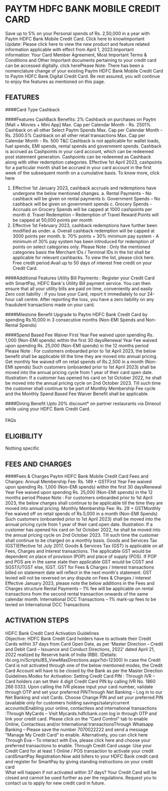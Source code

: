 # PAYTM HDFC BANK MOBILE CREDIT CARD


Save up to 5% on your Personal spends of Rs. 2,50,000 in a year with Paytm HDFC Bank Mobile Credit Card. Click here to knowImportant Update: Please click here to view the new product and feature related information applicable with effect from April 1, 2023.Important information: Your Card Member Agreement, Most Important Terms & Conditions and Other Important documents pertaining to your credit card can be accessed digitally. click herePlease Note: There has been a nomenclature change of your existing Paytm HDFC Bank Mobile Credit Card to Paytm HDFC Bank Digital Credit Card. Be rest assured, you will continue to enjoy the features as mentioned on this page.


## FEATURES
####Card Type
Cashback

####Features
CashBack Benefits:
2% Cashback on purchases on Paytm [Mall + Movies + Mini App] Max. Cap per Calendar Month - Rs. 2501% Cashback on all other Select Paytm Spends Max. Cap per Calendar Month - Rs. 2500.5% Cashback on all other retail transactions Max. Cap per Calendar Month - Rs. 500
T&C
Cashback is not applicable for wallet loads, fuel spends, EMI spends, rental spends and government spends.
Cashback is accrued as Cashpoints in your card account, which can be redeemed post statement generation. Cashpoints can be redeemed as Cashback along with other redemption categories.
Effective 1st April 2023, cashpoints for a particular month shall be accrued in your card account in the first week of the subsequent month on a cumulative basis.
To know more, click here
1. Effective 1st January 2023, cashback accruals and redemptions have undergone the below mentioned changes.
a. Rental Payments – No cashback will be given on rental payments
b. Government Spends – No cashback will be given on government spends
c. Grocery Spends - Accruals on Grocery Spends will be capped at 1000 cashpoints per month
d. Travel Redemption – Redemption of Travel Reward Points will be capped at 50,000 points per month
2. Effective 1st February 2023, cashback redemptions have further been modified as under.
a. Overall cashback redemption will be capped at 3000 points per month.
b. 70% points + 30% minimum pay system - A minimum of 30% pay system has been introduced for redemption of points on select categories only.
Please Note : Only the mentioned categories basis the Merchant IDs / Terminal IDs in the list shall be applicable for relevant cashbacks.  To view the list, please click here.       
Free credit period:Avail up to 50 days of interest free credit on your Credit Card.

####Additional Features
Utility Bill Payments : Register your Credit Card with SmartPay, HDFC Bank's Utility Bill payment service. You can then ensure that all your utility bills are paid on time, conveniently and easily
Zero  cost liability : If you lose your Card, report it immediately to our 24-hour call centre. After reporting the loss, you have a zero liability on any fraudulent transactions made on your card.

####Milestone Benefit
Upgrade to Paytm HDFC Bank Credit Card by spending Rs.10,000 in 3 consecutive months (Non-EMI Spends and Non-Rental Spends)

####Spend Based Fee Waiver
First Year Fee waived upon spending Rs. 1,000 (Non-EMI spends) within the first 30 daysRenewal Year Fee waived upon spending Rs. 25,000 (Non-EMI spends) in the 12 months period
Please Note : For customers onboarded prior to 1st April 2023, the below benefit shall be applicable till the time they are moved into annual pricing.
Get monthly fee waived off on retail spends of Rs.2,500 in a month (Non-EMI spends)
Such customers (onboarded prior to 1st April 2023) shall be moved into the annual pricing cycle from 1 year of their card open date.
Illustration:
If a customer has opened his card on 1st October 2022, he shall be moved into the annual pricing cycle on 2nd October 2023. Till such time the customer shall continue to be part of Monthly Membership Fee cycle and the Monthly Spend Based Fee Waiver Benefit shall be applicable.

####Dining Benefit
Upto 20% discount* on partner restaurants via Dineout while using your HDFC Bank Credit Card.

####
FAQs



## ELIGIBILITY
Nothing specific

## FEES AND CHARGES
####Fees & Charges
Paytm HDFC Bank Mobile Credit Card Fees and Charges:
Annual Membership Fee: Rs. 149 + GSTFirst Year Fee waived upon spending Rs. 1,000 (Non-EMI spends) within the first 30 daysRenewal Year Fee waived upon spending Rs. 25,000 (Non-EMI spends) in the 12 months period
Please Note : For customers onboarded prior to 1st April 2023, the below charges shall continue to be applicable till the time they are moved into annual pricing.
Monthly Membership Fee: Rs. 29 + GSTMonthly Fee waived off on retail spends of Rs.5,000 in a month (Non-EMI Spends)
Such customers (onboarded prior to 1st April 2023) shall be moved into the annual pricing cycle from 1 year of their card open date.
Illustration:
If a customer has opened his card on 1st October 2022, he shall be moved into the annual pricing cycle on 2nd October 2023. Till such time the customer shall continue to be charged on a monthly basis.
Goods and Services Tax (GST)Effective 1st July 2017, Goods & Services Tax (GST) is applicable on all Fees, Charges and Interest transactions. The applicable GST would be dependent on place of provision (POP) and place of supply (POS). If POP and POS are in the same state then applicable GST would be CGST and SGST/UTGST else, IGST.
GST for Fees & Charges / Interest transactions billed on statement date will reflect in the next month's statement.
GST levied will not be reversed on any dispute on Fees & Charges / interest
Effective January 2023, please note the below additions in the Fees and Charges structure
Rental Payments – 1% fee will be applicable on rental transactions from the second rental transaction onwards of the same calendar month.       International DCC Transactions – 1% mark-up fees to be levied on International DCC Transactions



## ACTIVATION STEPS
####
HDFC Bank Credit Card Activation Guidelines       
Objective:
HDFC Bank Credit Card holders have to activate their Credit Cards within 37 days from Card Open Date, as per ‘Master Direction – Credit and Debit Card – Issuance and Conduct Directions, 2022’ dated April 21, 2022 realized by Reserve bank of India (RBI).
(Details: rbi.org.in/Scripts/BS_ViewMasDirections.aspx?id=12300)
In case the Credit Card is not activated through one of the below mentioned modes, the Credit Card Account will have to be closed by the Bank as per the Master Direction Guidelines.Modes for Activation:
Setting Credit Card PIN :      Through IVR – Card holders can set their 4 digit Credit Card PIN by calling IVR No. 1860 266 0333. Upon calling the IVR please input your card number, validate through OTP and set your preferred PINThrough Net Banking – Log in to our Net Banking and visit Cards. Choose Change PIN and set your preferred PIN (available only for customers holding savings/salary/current accounts)Enabling your online, contactless and international transactions :Through MyCards – Visit Mycards.hdfcbank.com log in through OTP and link your credit card. Please click on the "Card Control" tab to enable Online, Contactless and/or International transactionsThrough Whatsapp Banking – Please save the number 7070022222 and send a message "Manage My Credit Card" to enable. Alternatively, you can click here       Through Eva – To interact with Eva, please click here and choose your preferred transactions to enable.       Through Credit Card usage :Use your Credit Card for at least 1 Online / POS transaction to activate your credit cardSmartPay Registration:Now add billers to your HDFC Bank credit card and register for SmartPay by giving standing instructions on your credit card       
What will happen if not activated within 37 days?       Your Credit Card will be closed and cannot be used further as per the regulations. Request you to contact us to apply for new credit card in future.




